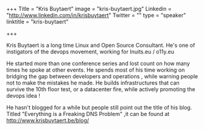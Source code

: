 +++
Title = "Kris Buytaert"
image = "kris-buytaert.jpg"
Linkedin = "http://www.linkedin.com/in/krisbuytaert"
Twitter = ""
type = "speaker"
linktitle = "kris-buytaert"

+++

 Kris Buytaert is a long time Linux and Open Source Consultant. He's one of instigators of the devops movement, working for Inuits.eu / o11y.eu

He started more than one conference series and lost count on how many times he spoke at other events. He spends most of his time working on bridging the gap between developers and operations , while warning people not to make the mistakes he made. He builds infrastructures that can survive the 10th floor test, or a datacenter fire, while actively promoting the devops idea !

He hasn't blogged for a while but people still point out the title of his blog. Titled "Everything is a Freaking DNS Problem" ,it can be found at http://www.krisbuytaert.be/blog/
